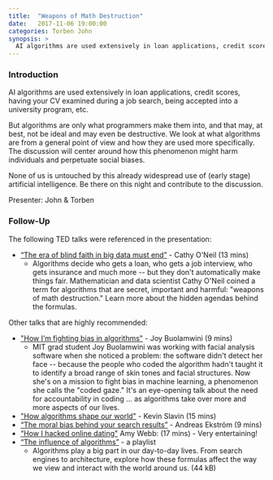 ```yaml
---
title:  "Weapons of Math Destruction"
date:   2017-11-06 19:00:00
categories: Torben John
synopsis: >
  AI algorithms are used extensively in loan applications, credit scores, having your CV examined during a job search, being accepted into a university program, etc. But algorithms are only what programmers make them into, and that may, at best, not be ideal and may even be destructive. We look at what algorithms are from a general point of view and how they are used more specifically. The discussion will center around how this phenomenon might harm individuals and perpetuate social biases. None of us is untouched by this already widespread use of (early stage) artificial intelligence. Be there on this night and contribute to the discussion.
---
```


### Introduction

AI algorithms are used extensively in loan applications, credit scores, having your CV examined during a job search, being accepted into a university program, etc.

But algorithms are only what programmers make them into, and that may, at best, not be ideal and may even be destructive. We look at what algorithms are from a general point of view and how they are used more specifically. The discussion will center around how this phenomenon might harm individuals and perpetuate social biases.

None of us is untouched by this already widespread use of (early stage) artificial intelligence. Be there on this night and contribute to the discussion.

Presenter: John & Torben

### Follow-Up

The following TED talks were referenced in the presentation:

*  [“The era of blind faith in big data must end”](https://www.ted.com/talks/cathy_o_neil_the_era_of_blind_faith_in_big_data_must_end) - Cathy O'Neil (13 mins)
	* Algorithms decide who gets a loan, who gets a job interview, who gets insurance and much more -- but they don't automatically make things fair. Mathematician and data scientist Cathy O'Neil coined a term for algorithms that are secret, important and harmful: "weapons of math destruction." Learn more about the hidden agendas behind the formulas.

Other talks that are highly recommended:

* ["How I’m fighting bias in algorithms"](https://www.ted.com/talks/joy_buolamwini_how_i_m_fighting_bias_in_algorithms) - Joy Buolamwini (9 mins) 
	* MIT grad student Joy Buolamwini was working with facial analysis software when she noticed a problem: the software didn't detect her face -- because the people who coded the algorithm hadn't taught it to identify a broad range of skin tones and facial structures. Now she's on a mission to fight bias in machine learning, a phenomenon she calls the "coded gaze." It's an eye-opening talk about the need for accountability in coding ... as algorithms take over more and more aspects of our lives.
* ["How algorithms shape our world"](https://www.ted.com/talks/kevin_slavin_how_algorithms_shape_our_world) - Kevin Slavin (15 mins)
* [“The moral bias behind your search results”](https://www.ted.com/talks/andreas_ekstrom_the_moral_bias_behind_your_search_results) - Andreas Ekström (9 mins)
* [“How I hacked online dating"](https://www.ted.com/talks/amy_webb_how_i_hacked_online_dating) Amy Webb: (17 mins) - Very entertaining!
* [“The influence of algorithms”](https://www.ted.com/playlists/323/the_influence_of_algorithms) - a playlist
	* Algorithms play a big part in our day-to-day lives. From search engines to architecture, explore how these formulas affect the way we view and interact with the world around us. (44 kB)
